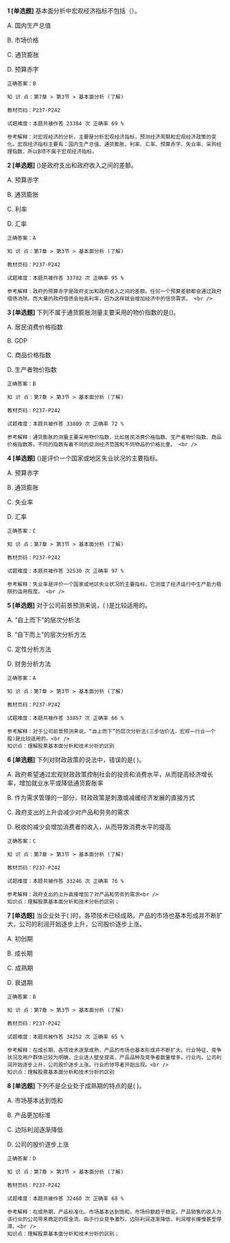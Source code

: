 **1 [单选题]** 基本面分析中宏观经济指标不包括（）。

A. 国内生产总值

B. 市场价格

C. 通货膨胀

D. 预算赤字

```
正确答案：B

知 识 点：第7章 > 第3节 > 基本面分析 (了解)

教材页码：P237-P242

试题难度：本题共被作答 23384 次 正确率 69 %

参考解释：对宏观经济的分析，主要是分析宏观经济指标，预测经济周期和宏观经济政策的变化。宏观经济指标主要有：国内生产总值、通货膨胀、利率、汇率、预算赤字、失业率、采购经理指数，所以B项不属于宏观经济指标。
```


**2 [单选题]** ()是政府支出和政府收入之间的差额。

A. 预算赤字

B. 通货膨胀

C. 利率

D. 汇率 

```
正确答案：A

知 识 点：第7章 > 第3节 > 基本面分析 (了解)

教材页码：P237-P242

试题难度：本题共被作答 33782 次 正确率 95 %

参考解释：政府的预算赤字是政府支出和政府收入之间的差额。任何一个预算差额都会通过政府借债消除。而大量的政府借债会抬高利率，因为这样就会增加经济中的信贷需求。 <br />
```


**3 [单选题]** 下列不属于通货膨胀测量主要采用的物价指数的是()。 

A. 居民消费价格指数

B. GDP

C. 商品价格指数

D. 生产者物价指数 

```
正确答案：B

知 识 点：第7章 > 第3节 > 基本面分析 (了解)

教材页码：P237-P242

试题难度：本题共被作答 33809 次 正确率 72 %

参考解释：通货膨胀的测量主要采用物价指数，比如居民消费价格指数、生产者物价指数、商品价格指数等。不同的指数有着不同的受测经济范围和不同物品的价格比重。 <br />

```


**4 [单选题]** ()是评价一个国家或地区失业状况的主要指标。 

A. 预算赤字

B. 通货膨胀

C. 失业率

D. 汇率 

```
正确答案：C

知 识 点：第7章 > 第3节 > 基本面分析 (了解)

教材页码：P237-P242

试题难度：本题共被作答 32530 次 正确率 97 %

参考解释：失业率是评价一个国家或地区失业状况的主要指标，它测度了经济运行中生产能力极限的运用程度。 <br />

```


**5 [单选题]** 对于公司前景预测来说，( )是比较适用的。

A. “自上而下”的层次分析法

B. “自下而上”的层次分析方法

C. 定性分析方法

D. 财务分析方法 

```
正确答案：A

知 识 点：第7章 > 第3节 > 基本面分析 (了解)

教材页码：P237-P242

试题难度：本题共被作答 33857 次 正确率 66 %

参考解释：对于公司前景预测来说，“自上而下”的层次分析法(三步估价法，宏观一行业一个股)是比较适用的。<br />
知识点：理解股票基本面分析和技术分析的区别
```


**6 [单选题]** 下列对财政政策的说法中，错误的是( )。

A. 政府希望通过宏观财政政策控制社会的投资和消费水平，从而提高经济增长率，增加就业水平或降低通货膨胀率

B. 作为需求管理的一部分，财政政策是刺激或减缓经济发展的直接方式

C. 政府支出的上升会减少对产品和劳务的需求

D. 税收的减少会增加消费者的收入，从而导致消费水平的提高 

```
正确答案：C

知 识 点：第7章 > 第3节 > 基本面分析 (了解)

教材页码：P237-P242

试题难度：本题共被作答 33246 次 正确率 76 %

参考解释：政府支出的上升直接增加了对产品和劳务的需求<br />
知识点：理解股票基本面分析和技术分析的区别；
```


**7 [单选题]** 当企业处于( )时，各项技术已经成熟，产品的市场也基本形成并不断扩大，公司的利润开始逐步上升，公司股价逐步上涨。

A. 初创期

B. 成长期

C. 成熟期

D. 衰退期 

```
正确答案：B

知 识 点：第7章 > 第3节 > 基本面分析 (了解)

教材页码：P237-P242

试题难度：本题共被作答 34252 次 正确率 65 %

参考解释：在成长期，各项技术逐渐成熟，产品的市场也基本形成并不断扩大。行业特征、竞争状况及用户群体已较为明确，企业进人壁垒提高，产品品种及竞争者数量增多。行业内，公司利润开始逐步上升，公司股价逐步上涨。行业的领导者开始出现。<br />
知识点：理解股票基本面分析和技术分析的区别
```


**8 [单选题]** 下列不是企业处于成熟期的特点的是( )。

A. 市场基本达到饱和

B. 产品更加标准

C. 边际利润逐渐降低

D. 公司的股价逐步上涨 

```
正确答案：D

知 识 点：第7章 > 第3节 > 基本面分析 (了解)

教材页码：P237-P242

试题难度：本题共被作答 32460 次 正确率 68 %

参考解释：在成熟期，产品标准化。市场基本达到饱和，市场份额趋于稳定。产品销售的收入为该行业的公司带来稳定的现金流。由于行业竞争激烈，边际利润逐渐降低，利润增长缓慢甚至停滞。<br />
知识点：理解股票基本面分析和技术分析的区别；
```

